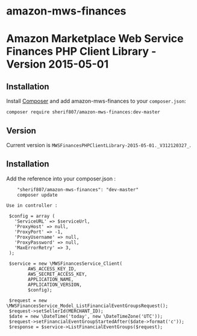 # amazon-mws-finances
Amazon Marketplace Web Service Finances PHP Client Library - Version 2015-05-01
=================================================

Installation
------------

Install [Composer](http://getcomposer.org/) and add amazon-mws-finances to your `composer.json`:

    composer require sherif807/amazon-mws-finances:dev-master

Version
-------

Current version is `MWSFinancesPHPClientLibrary-2015-05-01._V312120327_`.

Installation
----------
Add the reference into your composer.json : 
```
    "sherif807/amazon-mws-finances": "dev-master"
	composer update
```

```
Use in controller :

 $config = array (
   'ServiceURL' => $serviceUrl,
   'ProxyHost' => null,
   'ProxyPort' => -1,
   'ProxyUsername' => null,
   'ProxyPassword' => null,
   'MaxErrorRetry' => 3,
 );

 $service = new \MWSFinancesService_Client(
        AWS_ACCESS_KEY_ID,
        AWS_SECRET_ACCESS_KEY,
        APPLICATION_NAME,
        APPLICATION_VERSION,
        $config);

 $request = new \MWSFinancesService_Model_ListFinancialEventGroupsRequest();
 $request->setSellerId(MERCHANT_ID);
 $date = new \DateTime('today', new \DateTimeZone('UTC'));
 $request->setFinancialEventGroupStartedAfter($date->format('c'));
 $response = $service->ListFinancialEventGroups($request);
 ```